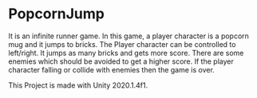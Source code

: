 # PopcornJump
It is an infinite runner game. In this game, a player character is a popcorn mug and it jumps to bricks. 
The Player character can be controlled to left/right. It jumps as many bricks and gets more score. There are some enemies which should be avoided to get a higher score. 
If the player character falling or collide with enemies then the game is over.

This Project is made with Unity 2020.1.4f1.
